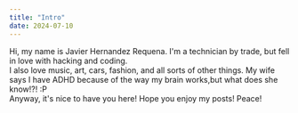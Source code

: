 ```yaml
---
title: "Intro"
date: 2024-07-10
---
```


Hi, my name is Javier Hernandez Requena. I'm a technician by trade, but fell in love with hacking and coding.<br>
I also love music, art, cars, fashion, and all sorts of other things. My wife says I have ADHD because of the way my brain works,but what does she know!?! :P<br>
Anyway, it's nice to have you here! Hope you enjoy my posts! Peace!
